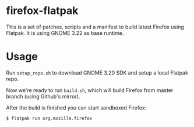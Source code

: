 # firefox-flatpak
This is a set of patches, scripts and a manifest to build latest Firefox using Flatpak. It is using GNOME 3.22 as base runtime.

# Usage

Run ```setup_repo.sh``` to download GNOME 3.20 SDK and setup a local Flatpak repo.

Now we're ready to run ```build.sh```, which will build Firefox from master branch (using Github's mirror).

After the build is finished you can start sandboxed Firefox:
```
$ flatpak run org.mozilla.firefox
```
